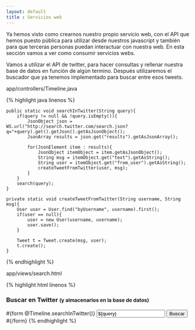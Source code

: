 ```yaml
---
layout: default
title : Servicios web
---
```


Ya hemos visto como crearnos nuestro propio servicio web, con el API que hemos puesto pública para utilizar desde nuestros javascript y también para que terceras personas puedan interactuar con nuestra web. En esta sección vamos a ver como consumir servicios webs.

Vamos a utilizar el API de twitter, para hacer consultas y rellenar nuestra base de datos en función de algún termino. Después utilizaremos el buscador que ya tenemos implementado para buscar entre esos tweets.


app/controllers/Timeline.java

{% highlight java linenos %}
    
	public static void searchInTwitter(String query){
		if(query != null && !query.isEmpty()){
			JsonObject json = WS.url("http://search.twitter.com/search.json?q="+query).get().getJson().getAsJsonObject();
			JsonArray results = json.get("results").getAsJsonArray();
			
			for(JsonElement item : results){
				JsonObject itemObject = item.getAsJsonObject();
				String msg = itemObject.get("text").getAsString();
				String user = itemObject.get("from_user").getAsString();
				createTweetFromTwitter(user, msg);
			}
		}
		search(query);
	}
	
	private static void createTweetFromTwitter(String username, String msg){
		User user = User.find("byUsername", username).first();
		if(user == null){
			user = new User(username, username);
			user.save();
		}
		
		Tweet t = Tweet.create(msg, user);
		t.create();
	}
{% endhighlight %}

app/views/search.html

{% highlight html linenos %}
<h3>Buscar en Twitter <small>(y almacenarlos en la base de datos)</small></h3>
#{form @Timeline.searchInTwitter()}
	<input type="text" name="query" value="${query}" class="xxlarge" placeholder="Busqueda""/>
	<input type="submit" class="btn primary" value="Buscar"/>
#{/form}
{% endhighlight %}